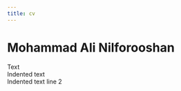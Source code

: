 ```yaml
---
title: cv
---
```


# Mohammad Ali Nilforooshan

Text  
     Indented text  
     Indented text line 2  
